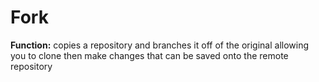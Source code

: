 # Fork
**Function:** copies a repository and branches it off of the original allowing you to clone then make changes that can be saved onto the remote repository
